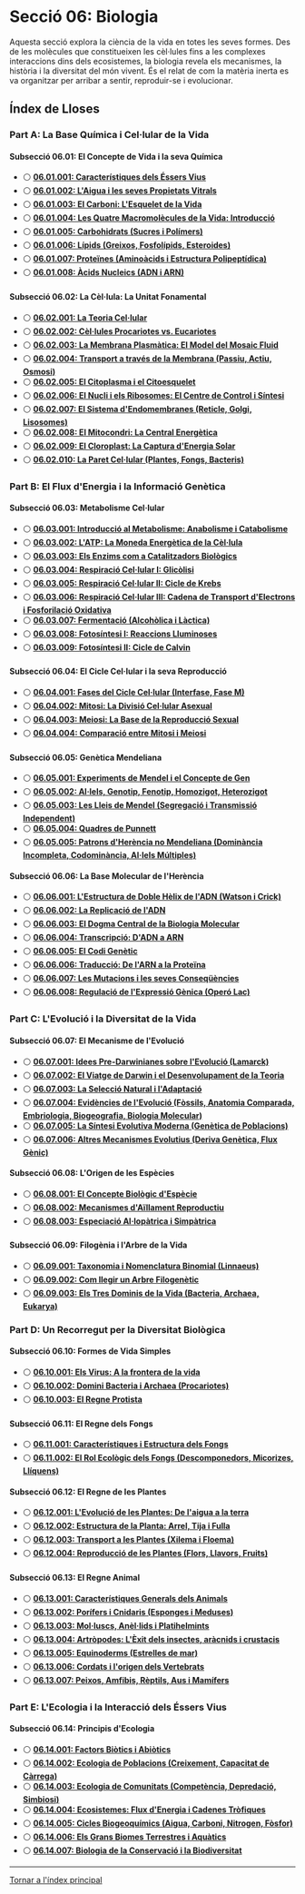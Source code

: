 

# Secció 06: Biologia

Aquesta secció explora la ciència de la vida en totes les seves formes. Des de les molècules que constitueixen les cèl·lules fins a les complexes interaccions dins dels ecosistemes, la biologia revela els mecanismes, la història i la diversitat del món vivent. És el relat de com la matèria inerta es va organitzar per arribar a sentir, reproduir-se i evolucionar.


## Índex de Lloses

### **Part A: La Base Química i Cel·lular de la Vida**

#### Subsecció 06.01: El Concepte de Vida i la seva Química
*   ⚪ **[06.01.001: Característiques dels Éssers Vius](./06.01.001-Caracteristiques-Vida.md)**
*   ⚪ **[06.01.002: L'Aigua i les seves Propietats Vitrals](./06.01.002-Aigua.md)**
*   ⚪ **[06.01.003: El Carboni: L'Esquelet de la Vida](./06.01.003-Carboni.md)**
*   ⚪ **[06.01.004: Les Quatre Macromolècules de la Vida: Introducció](./06.01.004-Introduccio-Macromolecules.md)**
*   ⚪ **[06.01.005: Carbohidrats (Sucres i Polímers)](./06.01.005-Carbohidrats.md)**
*   ⚪ **[06.01.006: Lípids (Greixos, Fosfolípids, Esteroides)](./06.01.006-Lipids.md)**
*   ⚪ **[06.01.007: Proteïnes (Aminoàcids i Estructura Polipeptídica)](./06.01.007-Proteines.md)**
*   ⚪ **[06.01.008: Àcids Nucleics (ADN i ARN)](./06.01.008-Acids-Nucleics.md)**

#### Subsecció 06.02: La Cèl·lula: La Unitat Fonamental
*   ⚪ **[06.02.001: La Teoria Cel·lular](./06.02.001-Teoria-Celular.md)**
*   ⚪ **[06.02.002: Cèl·lules Procariotes vs. Eucariotes](./06.02.002-Procariotes-Eucariotes.md)**
*   ⚪ **[06.02.003: La Membrana Plasmàtica: El Model del Mosaic Fluid](./06.02.003-Membrana-Plasmatica.md)**
*   ⚪ **[06.02.004: Transport a través de la Membrana (Passiu, Actiu, Osmosi)](./06.02.004-Transport-Membrana.md)**
*   ⚪ **[06.02.005: El Citoplasma i el Citoesquelet](./06.02.005-Citoplasma-Citoesquelet.md)**
*   ⚪ **[06.02.006: El Nucli i els Ribosomes: El Centre de Control i Síntesi](./06.02.006-Nucli-Ribosomes.md)**
*   ⚪ **[06.02.007: El Sistema d'Endomembranes (Reticle, Golgi, Lisosomes)](./06.02.007-Sistema-Endomembranes.md)**
*   ⚪ **[06.02.008: El Mitocondri: La Central Energètica](./06.02.008-Mitocondri.md)**
*   ⚪ **[06.02.009: El Cloroplast: La Captura d'Energia Solar](./06.02.009-Cloroplast.md)**
*   ⚪ **[06.02.010: La Paret Cel·lular (Plantes, Fongs, Bacteris)](./06.02.010-Paret-Celular.md)**

### **Part B: El Flux d'Energia i la Informació Genètica**

#### Subsecció 06.03: Metabolisme Cel·lular
*   ⚪ **[06.03.001: Introducció al Metabolisme: Anabolisme i Catabolisme](./06.03.001-Introduccio-Metabolisme.md)**
*   ⚪ **[06.03.002: L'ATP: La Moneda Energètica de la Cèl·lula](./06.03.003-ATP.md)**
*   ⚪ **[06.03.003: Els Enzims com a Catalitzadors Biològics](./06.03.002-Enzims.md)**
*   ⚪ **[06.03.004: Respiració Cel·lular I: Glicòlisi](./06.03.004-Glicolisi.md)**
*   ⚪ **[06.03.005: Respiració Cel·lular II: Cicle de Krebs](./06.03.005-Cicle-Krebs.md)**
*   ⚪ **[06.03.006: Respiració Cel·lular III: Cadena de Transport d'Electrons i Fosforilació Oxidativa](./06.03.006-Fosforilacio-Oxidativa.md)**
*   ⚪ **[06.03.007: Fermentació (Alcohòlica i Làctica)](./06.03.007-Fermentacio.md)**
*   ⚪ **[06.03.008: Fotosíntesi I: Reaccions Lluminoses](./06.03.008-Fotosintesi-Fase-Lluminosa.md)**
*   ⚪ **[06.03.009: Fotosíntesi II: Cicle de Calvin](./06.03.009-Fotosintesi-Cicle-Calvin.md)**

#### Subsecció 06.04: El Cicle Cel·lular i la seva Reproducció
*   ⚪ **[06.04.001: Fases del Cicle Cel·lular (Interfase, Fase M)](./06.04.001-Fases-Cicle-Celular.md)**
*   ⚪ **[06.04.002: Mitosi: La Divisió Cel·lular Asexual](./06.04.002-Mitosi.md)**
*   ⚪ **[06.04.003: Meiosi: La Base de la Reproducció Sexual](./06.04.003-Meiosi.md)**
*   ⚪ **[06.04.004: Comparació entre Mitosi i Meiosi](./06.04.004-Comparacio-Mitosi-Meiosi.md)**

#### Subsecció 06.05: Genètica Mendeliana
*   ⚪ **[06.05.001: Experiments de Mendel i el Concepte de Gen](./06.05.001-Experiments-Mendel.md)**
*   ⚪ **[06.05.002: Al·lels, Genotip, Fenotip, Homozigot, Heterozigot](./06.05.002-Conceptes-Genetica.md)**
*   ⚪ **[06.05.003: Les Lleis de Mendel (Segregació i Transmissió Independent)](./06.05.003-Lleis-Mendel.md)**
*   ⚪ **[06.05.004: Quadres de Punnett](./06.05.004-Quadres-Punnett.md)**
*   ⚪ **[06.05.005: Patrons d'Herència no Mendeliana (Dominància Incompleta, Codominància, Al·lels Múltiples)](./06.05.005-Herencia-No-Mendeliana.md)**

#### Subsecció 06.06: La Base Molecular de l'Herència
*   ⚪ **[06.06.001: L'Estructura de Doble Hèlix de l'ADN (Watson i Crick)](./06.06.001-Estructura-ADN.md)**
*   ⚪ **[06.06.002: La Replicació de l'ADN](./06.06.002-Replicacio-ADN.md)**
*   ⚪ **[06.06.003: El Dogma Central de la Biologia Molecular](./06.06.003-Dogma-Central.md)**
*   ⚪ **[06.06.004: Transcripció: D'ADN a ARN](./06.06.004-Transcripcio.md)**
*   ⚪ **[06.06.005: El Codi Genètic](./06.06.005-Codi-Genetic.md)**
*   ⚪ **[06.06.006: Traducció: De l'ARN a la Proteïna](./06.06.006-Traduccio.md)**
*   ⚪ **[06.06.007: Les Mutacions i les seves Conseqüències](./06.06.007-Mutacions.md)**
*   ⚪ **[06.06.008: Regulació de l'Expressió Gènica (Operó Lac)](./06.06.008-Regulacio-Genica.md)**

### **Part C: L'Evolució i la Diversitat de la Vida**

#### Subsecció 06.07: El Mecanisme de l'Evolució
*   ⚪ **[06.07.001: Idees Pre-Darwinianes sobre l'Evolució (Lamarck)](./06.07.001-Idees-Pre-Darwinianes.md)**
*   ⚪ **[06.07.002: El Viatge de Darwin i el Desenvolupament de la Teoria](./06.07.002-Viatge-Darwin.md)**
*   ⚪ **[06.07.003: La Selecció Natural i l'Adaptació](./06.07.003-Seleccio-Natural.md)**
*   ⚪ **[06.07.004: Evidències de l'Evolució (Fòssils, Anatomia Comparada, Embriologia, Biogeografia, Biologia Molecular)](./06.07.004-Evidencies-Evolucio.md)**
*   ⚪ **[06.07.005: La Síntesi Evolutiva Moderna (Genètica de Poblacions)](./06.07.005-Sintesi-Moderna.md)**
*   ⚪ **[06.07.006: Altres Mecanismes Evolutius (Deriva Genètica, Flux Gènic)](./06.07.006-Altres-Mecanismes-Evolutius.md)**

#### Subsecció 06.08: L'Origen de les Espècies
*   ⚪ **[06.08.001: El Concepte Biològic d'Espècie](./06.08.001-Concepte-Especie.md)**
*   ⚪ **[06.08.002: Mecanismes d'Aïllament Reproductiu](./06.08.002-Aillament-Reproductiu.md)**
*   ⚪ **[06.08.003: Especiació Al·lopàtrica i Simpàtrica](./06.08.003-Especiacio.md)**

#### Subsecció 06.09: Filogènia i l'Arbre de la Vida
*   ⚪ **[06.09.001: Taxonomia i Nomenclatura Binomial (Linnaeus)](./06.09.001-Taxonomia.md)**
*   ⚪ **[06.09.002: Com llegir un Arbre Filogenètic](./06.09.002-Llegir-Arbre-Filogenetic.md)**
*   ⚪ **[06.09.003: Els Tres Dominis de la Vida (Bacteria, Archaea, Eukarya)](./06.09.003-Tres-Dominis.md)**

### **Part D: Un Recorregut per la Diversitat Biològica**

#### Subsecció 06.10: Formes de Vida Simples
*   ⚪ **[06.10.001: Els Virus: A la frontera de la vida](./06.10.001-Virus.md)**
*   ⚪ **[06.10.002: Domini Bacteria i Archaea (Procariotes)](./06.10.002-Bacteria-Archaea.md)**
*   ⚪ **[06.10.003: El Regne Protista](./06.10.003-Protista.md)**

#### Subsecció 06.11: El Regne dels Fongs
*   ⚪ **[06.11.001: Característiques i Estructura dels Fongs](./06.11.001-Fongs-Caracteristiques.md)**
*   ⚪ **[06.11.002: El Rol Ecològic dels Fongs (Descomponedors, Micorizes, Llíquens)](./06.11.002-Rol-Fongs.md)**

#### Subsecció 06.12: El Regne de les Plantes
*   ⚪ **[06.12.001: L'Evolució de les Plantes: De l'aigua a la terra](./06.12.001-Evolucio-Plantes.md)**
*   ⚪ **[06.12.002: Estructura de la Planta: Arrel, Tija i Fulla](./06.12.002-Estructura-Planta.md)**
*   ⚪ **[06.12.003: Transport a les Plantes (Xilema i Floema)](./06.12.003-Transport-Plantes.md)**
*   ⚪ **[06.12.004: Reproducció de les Plantes (Flors, Llavors, Fruits)](./06.12.004-Reproduccio-Plantes.md)**

#### Subsecció 06.13: El Regne Animal
*   ⚪ **[06.13.001: Característiques Generals dels Animals](./06.13.001-Caracteristiques-Animals.md)**
*   ⚪ **[06.13.002: Porífers i Cnidaris (Esponges i Meduses)](./06.13.002-Porifers-Cnidaris.md)**
*   ⚪ **[06.13.003: Mol·luscs, Anèl·lids i Platihelmints](./06.13.003-Moluscs-Anelids-Platihelmints.md)**
*   ⚪ **[06.13.004: Artròpodes: L'Èxit dels insectes, aràcnids i crustacis](./06.13.004-Artropodes.md)**
*   ⚪ **[06.13.005: Equinoderms (Estrelles de mar)](./06.13.005-Equinoderms.md)**
*   ⚪ **[06.13.006: Cordats i l'origen dels Vertebrats](./06.13.006-Cordats.md)**
*   ⚪ **[06.13.007: Peixos, Amfibis, Rèptils, Aus i Mamífers](./06.13.007-Vertebrats-Classes.md)**

### **Part E: L'Ecologia i la Interacció dels Éssers Vius**

#### Subsecció 06.14: Principis d'Ecologia
*   ⚪ **[06.14.001: Factors Biòtics i Abiòtics](./06.14.001-Factors-Biotics-Abiotics.md)**
*   ⚪ **[06.14.002: Ecologia de Poblacions (Creixement, Capacitat de Càrrega)](./06.14.002-Ecologia-Poblacions.md)**
*   ⚪ **[06.14.003: Ecologia de Comunitats (Competència, Depredació, Simbiosi)](./06.14.003-Ecologia-Comunitats.md)**
*   ⚪ **[06.14.004: Ecosistemes: Flux d'Energia i Cadenes Tròfiques](./06.14.004-Flux-Energia-Ecosistemes.md)**
*   ⚪ **[06.14.005: Cicles Biogeoquímics (Aigua, Carboni, Nitrogen, Fòsfor)](./06.14.005-Cicles-Biogeoquimics.md)**
*   ⚪ **[06.14.006: Els Grans Biomes Terrestres i Aquàtics](./06.14.006-Biomes.md)**
*   ⚪ **[06.14.007: Biologia de la Conservació i la Biodiversitat](./06.14.007-Biologia-Conservacio.md)**

---
[Tornar a l'índex principal](../README.md)
